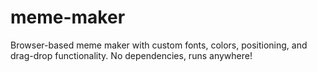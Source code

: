 # meme-maker
Browser-based meme maker with custom fonts, colors, positioning, and drag-drop functionality. No dependencies, runs anywhere!
